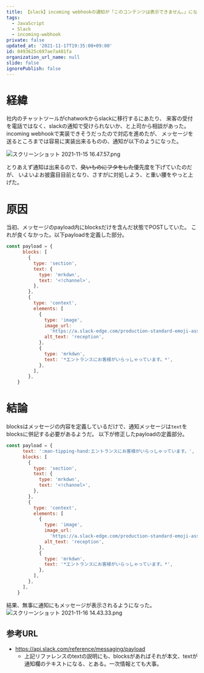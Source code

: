 ```yaml
---
title: 【slack】incoming webhookの通知が「このコンテンツは表示できません。」になるときのTips
tags:
  - JavaScript
  - Slack
  - incoming-webhook
private: false
updated_at: '2021-11-17T19:35:00+09:00'
id: 0493625c697ae7a481fa
organization_url_name: null
slide: false
ignorePublish: false
---
```

# 経緯

社内のチャットツールがchatworkからslackに移行するにあたり、
来客の受付を電話ではなく、slackの通知で受けられないか、と上司から相談があった。
incoming webhookで実装できそうだったので対応を進めたが、
メッセージを送るところまでは容易に実装出来るものの、通知が以下のようになった。

![スクリーンショット 2021-11-15 16.47.57.png](https://qiita-image-store.s3.ap-northeast-1.amazonaws.com/0/54392/dd2e7c92-cf4d-914c-1acd-e8cb3c8e7795.png)

とりあえず通知は出来るので、~~臭いものにフタをした~~優先度を下げていたのだが、
いよいよお披露目目前となり、さすがに対処しよう、と重い腰をやっと上げた。

# 原因

当初、メッセージのpayload内にblocksだけを含んだ状態でPOSTしていた。
これが良くなかった。以下payloadを定義した部分。

```javascript
const payload = {
      blocks: [
        {
          type: 'section',
          text: {
            type: 'mrkdwn',
            text: '<!channel>',
          },
        },
        {
          type: 'context',
          elements: [
            {
              type: 'image',
              image_url:
                'https://a.slack-edge.com/production-standard-emoji-assets/13.0/apple-medium/1f481-200d-2642-fe0f@2x.png',
              alt_text: 'reception',
            },
            {
              type: 'mrkdwn',
              text: '*エントランスにお客様がいらっしゃっています。*',
            },
          ],
        },
    }
```

# 結論

blocksはメッセージの内容を定義しているだけで、通知メッセージは`text`をblocksに併記する必要があるようだ。
以下が修正したpayloadの定義部分。

```javascript
const payload = {
      text: ':man-tipping-hand:エントランスにお客様がいらっしゃっています。',
      blocks: [
        {
          type: 'section',
          text: {
            type: 'mrkdwn',
            text: '<!channel>',
          },
        },
        {
          type: 'context',
          elements: [
            {
              type: 'image',
              image_url:
                'https://a.slack-edge.com/production-standard-emoji-assets/13.0/apple-medium/1f481-200d-2642-fe0f@2x.png',
              alt_text: 'reception',
            },
            {
              type: 'mrkdwn',
              text: '*エントランスにお客様がいらっしゃっています。*',
            },
          ],
        },
      ],
    }
```

結果、無事に通知にもメッセージが表示されるようになった。
![スクリーンショット 2021-11-16 14.43.33.png](https://qiita-image-store.s3.ap-northeast-1.amazonaws.com/0/54392/e03589bc-4aea-2311-6653-af1c788b7aa4.png)

## 参考URL

- https://api.slack.com/reference/messaging/payload
    - 上記リファレンスのtextの説明にも、blocksがあればそれが本文、textが通知欄のテキストになる、とある。一次情報とても大事。
